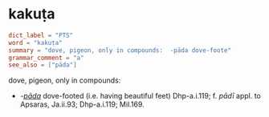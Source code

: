 # kakuṭa

``` toml
dict_label = "PTS"
word = "kakuṭa"
summary = "dove, pigeon, only in compounds:  -pāda dove-foote"
grammar_comment = "a"
see_also = ["pāda"]
```

dove, pigeon, only in compounds:

* *\-[pāda](pāda.md)* dove\-footed (i.e. having beautiful feet) Dhp\-a.i.119; f. *pādī* appl. to Apsaras, Ja.ii.93; Dhp\-a.i.119; Mil.169.

